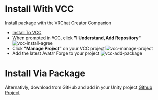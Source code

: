 # Install With VCC

Install package with the VRChat Creator Companion
- [Install To VCC](vcc://vpm/addRepo?url=https://github.com/BirdiePeep/VRCAvatarForge/raw/main/vcc-packages.json)
- When prompted in VCC, click **"I Understand, Add Repository"**  
![vcc-install-agree](~/images/vcc-install-agree.png)
- Click **"Manage Project"** on your VCC project
![vcc-manage-project](~/images/vcc-manage-project.png)
- Add the latest Avatar Forge to your project
![vcc-add-package](~/images/vcc-add-package.png)

# Install Via Package

Alternativly, download from GitHub and add in your Unity project [Github Project](https://github.com/BirdiePeep/VRCAvatarForge)